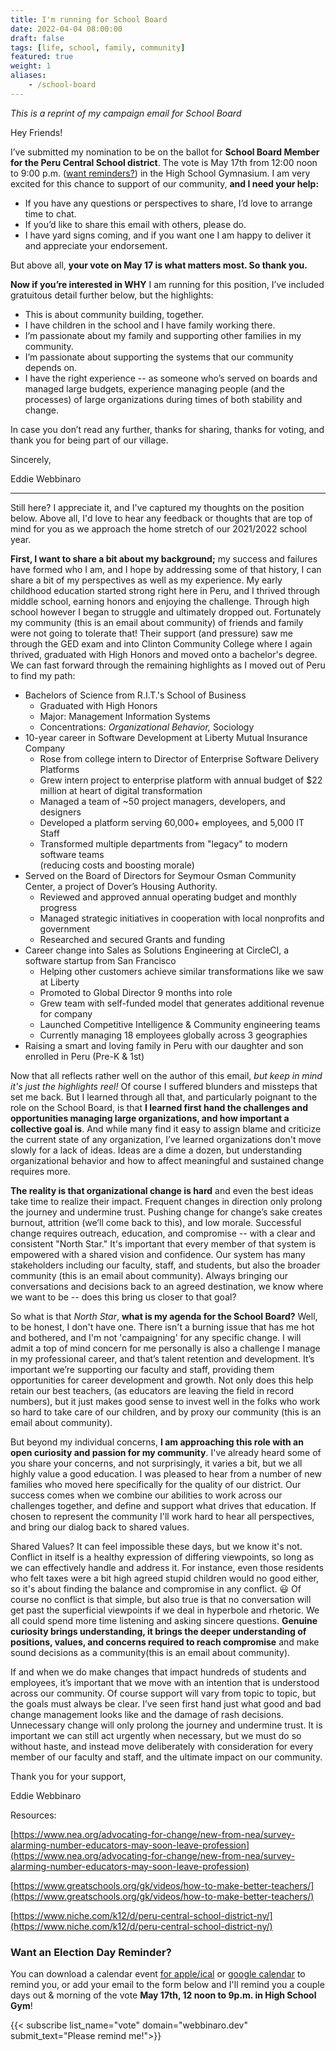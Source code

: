 ```yaml
---
title: I'm running for School Board
date: 2022-04-04 08:00:00
draft: false
tags: [life, school, family, community]
featured: true
weight: 1
aliases:
    - /school-board
---
```


_This is a reprint of my campaign email for School Board_

Hey Friends!

I’ve submitted my nomination to be on the ballot for **School Board Member for the Peru Central School district**.  The vote is May 17th from 12:00 noon to 9:00 p.m. ([want reminders?](#want-an-election-day-reminder "Jump to reminders")) in the High School Gymnasium. I am very excited for this chance to support of our community, **and I need your help:**

* If you have any questions or perspectives to share, I’d love to arrange time to chat. 
* If you’d like to share this email with others, please do. 
* I have yard signs coming, and if you want one I am happy to deliver it and appreciate your endorsement.

But above all, **your vote on May 17 is what matters most. So thank you.**

**Now if you’re interested in WHY** I am running for this position, I’ve included gratuitous detail further below, but the highlights:
* This is about community building, together.
* I have children in the school and I have family working there. 
* I’m passionate about my family and supporting other families in my community.
* I’m passionate about supporting the systems that our community depends on.
* I have the right experience -- as someone who’s served on boards and managed large budgets, experience managing people (and the processes) of large organizations during times of both stability and change.


In case you don’t read any further, thanks for sharing, thanks for voting, and thank you for being part of our village.

Sincerely, 

Eddie Webbinaro

----

Still here? I appreciate it, and I've captured my thoughts on the position below.   Above all, I'd love to hear any feedback or thoughts that are top of mind for you as we approach the home stretch of our 2021/2022 school year.    

**First, I want to share a bit about my background;** my success and failures have formed who I am, and I hope by addressing some of that history, I can share a bit of my perspectives as well as my experience.  My early childhood education started strong right here in Peru, and I thrived through middle school, earning honors and enjoying the challenge.  Through high school however I began to struggle and ultimately dropped out.  Fortunately my community (this is an email about community) of friends and family were not going to tolerate that!  Their support (and pressure) saw me through the GED exam and into Clinton Community College where I again thrived, graduated with High Honors and moved onto a bachelor's degree.  We can fast forward through the remaining highlights as I moved out of Peru to find my path:



* Bachelors of Science from R.I.T.'s School of Business
    * Graduated with High Honors
    * Major: Management Information Systems
    * Concentrations: _Organizational Behavior,_ Sociology
* 10-year career in Software Development at Liberty Mutual Insurance Company
    * Rose from college intern to Director of Enterprise Software Delivery Platforms
    * Grew intern project to enterprise platform with annual budget of $22 million at heart of digital transformation
    * Managed a team of ~50 project managers, developers, and designers
    * Developed a platform serving 60,000+ employees, and 5,000 IT Staff
    * Transformed multiple departments from "legacy"  to modern software teams  
    (reducing costs and boosting morale)
* Served on the Board of Directors for Seymour Osman Community Center, a project of Dover’s Housing Authority.
    * Reviewed and approved annual operating budget and monthly progress
    * Managed strategic initiatives in cooperation with local nonprofits and government
    * Researched and secured Grants and funding
* Career change into Sales as Solutions Engineering at CircleCI, a software startup from San Francisco
    * Helping other customers achieve similar transformations like we saw at Liberty
    * Promoted to Global Director 9 months into role
    * Grew team with self-funded model that generates additional revenue for company
    * Launched Competitive Intelligence & Community engineering teams
    * Currently managing 18 employees globally across 3 geographies
* Raising a smart and loving family in Peru with our daughter and son enrolled in Peru (Pre-K & 1st)

Now that all reflects rather well on the author of this email, _but keep in mind it's just the highlights reel!_  Of course I suffered blunders and missteps that set me back.  But I learned through all that, and particularly poignant to the role on the School Board, is that **I learned first hand the challenges and opportunities managing large organizations, and how important a collective goal is**.    And while many find it easy to assign blame and criticize the current state of any organization, I’ve learned organizations don't move slowly for a lack of ideas. Ideas are a dime a dozen, but understanding organizational behavior and how to affect meaningful and sustained change requires more.


**The reality is that organizational change is hard** and even the best ideas take time to realize their impact.  Frequent changes in direction only prolong the journey and undermine trust.   Pushing change for change’s sake creates burnout, attrition (we’ll come back to this), and low morale.  Successful change requires outreach, education, and compromise -- with a clear and consistent "North Star."   It's important that every member of that system is empowered with a shared vision and confidence. Our system has many stakeholders including our faculty, staff, and students, but also the broader community (this is an email about community).  Always bringing our conversations and decisions back to an agreed destination, we know where we want to be -- does this bring us closer to that goal?  


So what is that _North Star_, **what is my agenda for the School Board?** Well, to be honest, I don't have one.  There isn't a burning issue that has me hot and bothered, and I'm not 'campaigning' for any specific change. I will admit a top of mind concern for me personally is also a challenge I manage in my professional career, and that’s talent retention and development.  It’s important we’re supporting our faculty and staff, providing them opportunities for career development and growth. Not only does this help retain our best teachers, (as educators are leaving the field in record numbers), but it just makes good sense to invest well in the folks who work so hard to take care of our children, and by proxy our community (this is an email about community). 


But beyond my individual concerns, **I am approaching this role with an open curiosity and passion for my community**.  I've already heard some of you share your concerns, and not surprisingly, it varies a bit, but  we all highly value a good education.  I was pleased to hear from a number of new families who moved here specifically for the quality of our district. Our success comes when we combine our abilities to work across our challenges together, and define and support what drives that education.   If chosen to represent the community I'll work hard to hear all perspectives, and bring our dialog back to shared values. 


Shared Values? It can feel impossible these days, but we know it's not.  Conflict in itself is a healthy expression of differing viewpoints, so long as we can effectively handle and address it.  For instance, even those residents who felt taxes were a bit high agreed stupid children would no good either, so it's about finding the balance and compromise in any conflict. :smiley: Of course no conflict is that simple, but also true is that no conversation will get past the superficial viewpoints if we deal in hyperbole and rhetoric. We all could spend more time listening and asking sincere questions.  **Genuine curiosity brings understanding,  it brings the deeper understanding of positions, values, and concerns required to reach compromise** and make sound decisions as a community(this is an email about community). 


If and when we do make changes that impact hundreds of students and employees, it’s important that we move with an intention that is understood across our community.  Of course support will vary from topic to topic, but the goals must always be clear.  I’ve seen first hand just what good and bad change management looks like and the damage of rash decisions. Unnecessary change will only prolong the journey and undermine trust.  It is important we can still act urgently when necessary, but we must do so without haste, and instead move deliberately with consideration for every member of our faculty and staff, and the ultimate impact on our community.


Thank you for your support, 

Eddie Webbinaro 




Resources:


[https://www.nea.org/advocating-for-change/new-from-nea/survey-alarming-number-educators-may-soon-leave-profession](https://www.nea.org/advocating-for-change/new-from-nea/survey-alarming-number-educators-may-soon-leave-profession)


[https://www.greatschools.org/gk/videos/how-to-make-better-teachers/](https://www.greatschools.org/gk/videos/how-to-make-better-teachers/) 


[https://www.niche.com/k12/d/peru-central-school-district-ny/](https://www.niche.com/k12/d/peru-central-school-district-ny/)



### Want an Election Day Reminder?

You can download a calendar event [for apple/ical](assets/election.ics "Download .ics Calendar Event" ) or [google calendar](http://www.google.com/calendar/event?action=TEMPLATE&dates=20220517T160000Z%2F20220518T010000Z&text=Peru%20School%20Board%20Election&location=Peru%20High%20School%20Gymnasium&details=12%20noon%20-%209p.m.%20%0A%0APlease%20vote%20at%20the%20High%20School%20Gym%20for%20Eddie%20Webbinaro "Add Election Reminder to Google Calendar") to remind you, or add your email to the form below and I'll remind you a couple days out & morning of the vote **May 17th, 12 noon to 9p.m. in High School Gym**!

{{< subscribe list_name="vote" domain="webbinaro.dev" submit_text="Please remind me!">}}